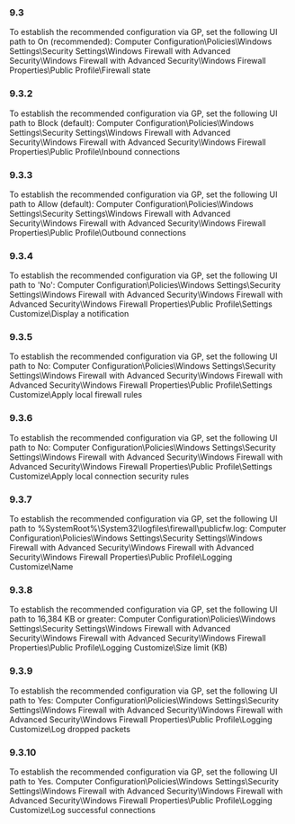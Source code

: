
### 9.3  
To establish the recommended configuration via GP, set the following UI path to On 
(recommended): 
Computer Configuration\Policies\Windows Settings\Security Settings\Windows 
Firewall with Advanced Security\Windows Firewall with Advanced 
Security\Windows Firewall Properties\Public Profile\Firewall state   
### 9.3.2  
To establish the recommended configuration via GP, set the following UI path to Block 
(default): 
Computer Configuration\Policies\Windows Settings\Security Settings\Windows 
Firewall with Advanced Security\Windows Firewall with Advanced 
Security\Windows Firewall Properties\Public Profile\Inbound connections 

### 9.3.3  
To establish the recommended configuration via GP, set the following UI path to Allow 
(default): 
Computer Configuration\Policies\Windows Settings\Security Settings\Windows 
Firewall with Advanced Security\Windows Firewall with Advanced 
Security\Windows Firewall Properties\Public Profile\Outbound connections 

### 9.3.4  
To establish the recommended configuration via GP, set the following UI path to 'No': 
Computer Configuration\Policies\Windows Settings\Security Settings\Windows 
Firewall with Advanced Security\Windows Firewall with Advanced 
Security\Windows Firewall Properties\Public Profile\Settings 
Customize\Display a notification 
   
### 9.3.5  
To establish the recommended configuration via GP, set the following UI path to No: 
Computer Configuration\Policies\Windows Settings\Security Settings\Windows 
Firewall with Advanced Security\Windows Firewall with Advanced 
Security\Windows Firewall Properties\Public Profile\Settings Customize\Apply 
local firewall rules 
   
### 9.3.6  
To establish the recommended configuration via GP, set the following UI path to No: 
Computer Configuration\Policies\Windows Settings\Security Settings\Windows 
Firewall with Advanced Security\Windows Firewall with Advanced 
Security\Windows Firewall Properties\Public Profile\Settings Customize\Apply 
local connection security rules 
   
### 9.3.7  
To establish the recommended configuration via GP, set the following UI path to 
%SystemRoot%\System32\logfiles\firewall\publicfw.log: 
Computer Configuration\Policies\Windows Settings\Security Settings\Windows 
Firewall with Advanced Security\Windows Firewall with Advanced 
Security\Windows Firewall Properties\Public Profile\Logging Customize\Name 

### 9.3.8  
To establish the recommended configuration via GP, set the following UI path to 16,384 KB 
or greater: 
Computer Configuration\Policies\Windows Settings\Security Settings\Windows 
Firewall with Advanced Security\Windows Firewall with Advanced 
Security\Windows Firewall Properties\Public Profile\Logging Customize\Size 
limit (KB) 
   
### 9.3.9  
To establish the recommended configuration via GP, set the following UI path to Yes: 
Computer Configuration\Policies\Windows Settings\Security Settings\Windows 
Firewall with Advanced Security\Windows Firewall with Advanced 
Security\Windows Firewall Properties\Public Profile\Logging Customize\Log 
dropped packets 
   
### 9.3.10  
To establish the recommended configuration via GP, set the following UI path to Yes. 
Computer Configuration\Policies\Windows Settings\Security Settings\Windows 
Firewall with Advanced Security\Windows Firewall with Advanced 
Security\Windows Firewall Properties\Public Profile\Logging Customize\Log 
successful connections 
   